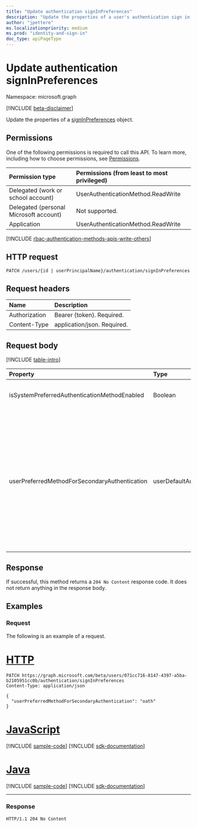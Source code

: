 ```yaml
---
title: "Update authentication signInPreferences"
description: "Update the properties of a user's authentication sign in preferences."
author: "jpettere"
ms.localizationpriority: medium
ms.prod: "identity-and-sign-in"
doc_type: apiPageType
---
```


# Update authentication signInPreferences
Namespace: microsoft.graph

[!INCLUDE [beta-disclaimer](../../includes/beta-disclaimer.md)]

Update the properties of a [signInPreferences](../resources/signInPreferences.md) object.

## Permissions
One of the following permissions is required to call this API. To learn more, including how to choose permissions, see [Permissions](/graph/permissions-reference).

|Permission type|Permissions (from least to most privileged)|
|:---|:---|
|Delegated (work or school account)|UserAuthenticationMethod.ReadWrite|
|Delegated (personal Microsoft account)|Not supported.|
|Application|UserAuthenticationMethod.ReadWrite|

[!INCLUDE [rbac-authentication-methods-apis-write-others](../includes/rbac-for-apis/rbac-authentication-methods-apis-write-others.md)]


## HTTP request

<!-- {
  "blockType": "ignored"
}
-->
``` http
PATCH /users/{id | userPrincipalName}/authentication/signInPreferences
```

## Request headers
|Name|Description|
|:---|:---|
|Authorization|Bearer {token}. Required.|
|Content-Type|application/json. Required.|

## Request body
[!INCLUDE [table-intro](../../includes/update-property-table-intro.md)]


|Property|Type|Description|
|:---|:---|:---|
|isSystemPreferredAuthenticationMethodEnabled|Boolean|Indicates whether the credential preferences of the system are enabled.|
|userPreferredMethodForSecondaryAuthentication|userDefaultAuthenticationMethodType|The default second-factor method used by the user when signing in. If a user is enabled for system-preferred authentication, then this value is ignored except for a few scenarios where a user is authenticating via NPS extension or ADFS adapter. Possible values are `push`, `oath`, `voiceMobile`, `voiceAlternateMobile`, `voiceOffice`, `sms`, and `unknownFutureValue`|



## Response

If successful, this method returns a `204 No Content` response code. It does not return anything in the response body.

## Examples

### Request
The following is an example of a request.
# [HTTP](#tab/http)
<!-- {
  "blockType": "request",
  "name": "update_authentication"
}
-->
``` http
PATCH https://graph.microsoft.com/beta/users/071cc716-8147-4397-a5ba-b2105951cc0b/authentication/signInPreferences
Content-Type: application/json

{
  "userPreferredMethodForSecondaryAuthentication": "oath"
}
```

# [JavaScript](#tab/javascript)
[!INCLUDE [sample-code](../includes/snippets/javascript/update-authentication-javascript-snippets.md)]
[!INCLUDE [sdk-documentation](../includes/snippets/snippets-sdk-documentation-link.md)]

# [Java](#tab/java)
[!INCLUDE [sample-code](../includes/snippets/java/update-authentication-java-snippets.md)]
[!INCLUDE [sdk-documentation](../includes/snippets/snippets-sdk-documentation-link.md)]

---

### Response

<!-- {
  "blockType": "response",
  "truncated": true
}
-->
```http
HTTP/1.1 204 No Content
```


